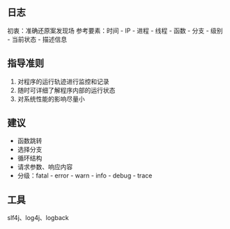 ##  日志
初衷：准确还原案发现场
参考要素：时间 - IP - 进程 - 线程 - 函数 - 分支 - 级别 - 当前状态 - 描述信息

## 指导准则
1. 对程序的运行轨迹进行监控和记录
2. 随时可详细了解程序内部的运行状态
3. 对系统性能的影响尽量小

## 建议
- 函数跳转
- 选择分支
- 循环结构
- 请求参数、响应内容
- 分级：fatal - error - warn - info - debug - trace

## 工具
slf4j、log4j、logback